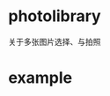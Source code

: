 photolibrary
==============================================================
关于多张图片选择、与拍照

example
==============================================================


